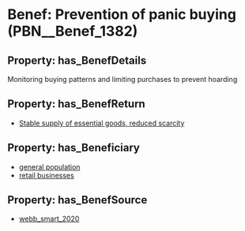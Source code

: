 # Benef: __Prevention of panic buying__ (PBN__Benef_1382)

## Property: has_BenefDetails

Monitoring buying patterns and limiting purchases to prevent hoarding

## Property: has_BenefReturn

* [Stable supply of essential goods, reduced scarcity](../BenefReturn/PBN__BenefReturn_1569)

## Property: has_Beneficiary

* [general population](../Stakeholder/PBN__Stakeholder_9)
* [retail businesses](../Stakeholder/PBN__Stakeholder_418)

## Property: has_BenefSource

* [webb_smart_2020](../Article/PBN__Article_294)

